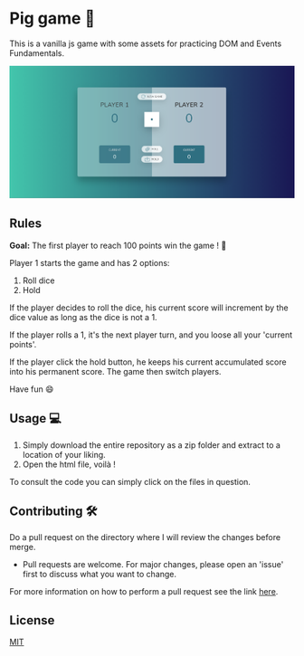 # Pig game :rocket:

This is a vanilla js game with some assets for practicing DOM and Events Fundamentals.

![](game-screenshot.png)
## Rules
**Goal:** The first player to reach 100 points win the game ! :checkered_flag:

Player 1 starts the game and has 2 options: 

1. Roll dice 
2. Hold

If the player decides to roll the dice, his current score will increment 
   by the dice value as long as the dice is not a 1.

If the player rolls a 1, it's the next player turn, and you loose all your 'current points'.

If the player click the hold button, he keeps his current accumulated score into his permanent score. The game then switch players.


Have fun :smile:


## Usage :computer:
1. Simply download the entire repository as a zip folder and extract to a location of your liking.
2. Open the html file, voilà !

To consult the code you can simply click on the files in question.


## Contributing :hammer_and_wrench:

Do a pull request on the directory where I will review the changes before merge.
    
* Pull requests are welcome. For major changes, please open an 'issue' first to discuss what you want to change.


For more information on how to perform a pull request see the link [here](https://opensource.com/article/19/7/create-pull-request-github).


## License
[MIT](https://choosealicense.com/licenses/mit/)
